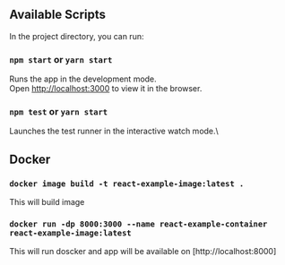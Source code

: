 
## Available Scripts

In the project directory, you can run:

### `npm start` or `yarn start`

Runs the app in the development mode.\
Open [http://localhost:3000](http://localhost:3000) to view it in the browser.

### `npm test` or `yarn start`

Launches the test runner in the interactive watch mode.\

## Docker

### `docker image build -t react-example-image:latest .`

This will build image
### `docker run -dp 8000:3000 --name react-example-container react-example-image:latest`

This will run doscker and app will be available on [http://localhost:8000]